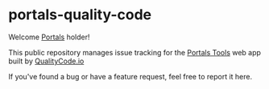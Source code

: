 # portals-quality-code

Welcome [Portals](https://theportal.to/) holder!

This public repository manages issue tracking for the [Portals Tools](https://portals.qualitycode.io) web app built by [QualityCode.io](https://QualityCode.io)

If you've found a bug or have a feature request, feel free to report it here.



